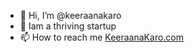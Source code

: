 - 👋 Hi, I’m @keeraanakaro
- 🌱 Iam a thriving startup
- 📫 How to reach me [KeeraanaKaro.com](https://keeraanakaro.com/)
